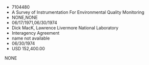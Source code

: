 * 7104480
* A Survey of Instrumentation For Environmental Quality Monitoring
* NONE,NONE
* 06/17/1971,06/30/1974
* Dick MacK, Lawrence Livermore National Laboratory
* Interagency Agreement
* name not available
* 06/30/1974
* USD 152,400.00

NONE